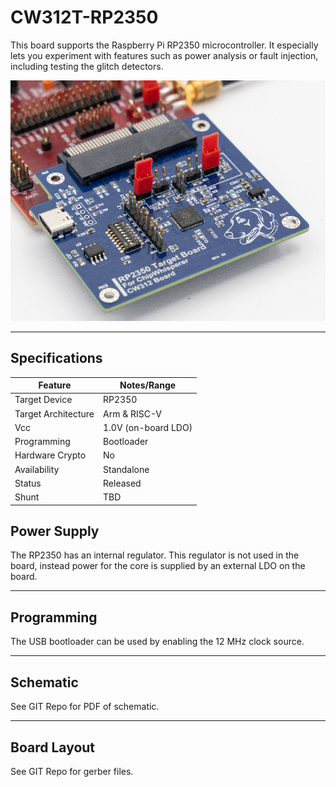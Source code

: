 # CW312T-RP2350

This board supports the Raspberry Pi RP2350 microcontroller. It especially lets you experiment with features such as power analysis or fault injection, including testing the glitch detectors.

![](Images/RP2350_plugged.jpg)

---

## Specifications

| Feature | Notes/Range |
|---------|----------|
| Target Device | RP2350 |
| Target Architecture | Arm & RISC-V |
| Vcc | 1.0V (on-board LDO) |
| Programming | Bootloader |
| Hardware Crypto | No |
| Availability | Standalone |
| Status | Released |
| Shunt | TBD |


## Power Supply

The RP2350 has an internal regulator. This regulator is not
used in the board, instead power for the core is supplied by an external
LDO on the board.

---

## Programming

The USB bootloader can be used by enabling the 12 MHz clock source. 

---

## Schematic

See GIT Repo for PDF of schematic.

---

## Board Layout

See GIT Repo for gerber files.
